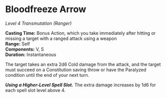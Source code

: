 # Bloodfreeze Arrow
*Level 4 Transmutation (Ranger)*

**Casting Time:** Bonus Action, which you take immediately after hitting or missing a target with a ranged attack using a weapon  
**Range:** Self  
**Components:** V, S  
**Duration:** Instantaneous

The target takes an extra 2d6 Cold damage from the attack, and the target must succeed on a Constitution saving throw or have the Paralyzed condition until the end of your next turn. 

***Using a Higher-Level Spell Slot.*** The extra damage increases by 1d6 for each spell slot level above 4.